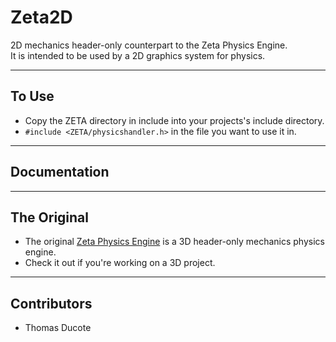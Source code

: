 # **Zeta2D**

2D mechanics header-only counterpart to the Zeta Physics Engine.  
It is intended to be used by a 2D graphics system for physics.

___

## To Use
* Copy the ZETA directory in include into your projects's include directory.
* `#include <ZETA/physicshandler.h>` in the file you want to use it in.

___

## Documentation

___

## The Original
* The original [Zeta Physics Engine](https://github.com/aggie-coding-club/Zeta-Physics-Engine) is a 3D header-only mechanics physics engine.
* Check it out if you're working on a 3D project.

___

## Contributors
 * Thomas Ducote
